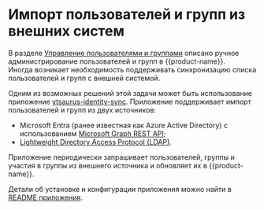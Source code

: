 # Импорт пользователей и групп из внешних систем

В разделе [Управление пользователями и группами](../cluster-operations.md#upravlenie-polzovatelyami,-gruppami-i-pravami-dostupa) 
описано ручное администрирование пользователей и групп в {{product-name}}.  
Иногда возникает необходимость поддерживать синхронизацию списка пользователей и групп с внешней системой.

Одним из возможных решений этой задачи может быть использование приложение [ytsaurus-identity-sync](https://github.com/tractoai/ytsaurus-identity-sync).
Приложение поддерживает импорт пользователей и групп из двух источников:
 - Microsoft Entra (ранее известная как Azure Active Directory) с использованием [Microsoft Graph REST API](https://learn.microsoft.com/en-us/graph/azuread-users-concept-overview);
 - [Lightweight Directory Access Protocol (LDAP)](https://en.wikipedia.org/wiki/Lightweight_Directory_Access_Protocol).

Приложение периодически запрашивает пользователей, группы и участия в группы из внешнего источника и обновляет их в {{product-name}}.

Детали об установке и конфигурации приложения можно найти в [README приложения](https://github.com/tractoai/ytsaurus-identity-sync?tab=readme-ov-file#installing). 
